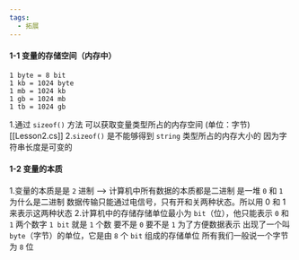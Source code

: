 ```yaml
---
tags:
  - 拓展
---
```

#### 1-1 变量的存储空间（内存中）

	1 byte = 8 bit
	1 kb = 1024 byte
	1 mb = 1024 kb
	1 gb = 1024 mb
	1 tb = 1024 gb

 1.通过 `sizeof()` 方法 可以获取变量类型所占的内存空间 (单位：字节)  [[Lesson2.cs]]
 2.`sizeof()` 是不能够得到 `string` 类型所占的内存大小的
	 因为字符串长度是可变的

#### 1-2 变量的本质
1.变量的本质是是 `2` 进制 --> 计算机中所有数据的本质都是二进制 是一堆 `0` 和 `1`
	为什么是二进制
	数据传输只能通过电信号，只有开和关两种状态。所以用 0 和 1 来表示这两种状态
2.计算机中的存储存储单位最小为 `bit`（位），他只能表示 `0` 和 `1` 两个数字
	`1 bit` 就是 `1` 个数 要不是 `0` 要不是 `1`
	为了方便数据表示
	 出现了一个叫 `byte`（字节）的单位，它是由 `8` 个 `bit` 组成的存储单位
	 所有我们一般说一个字节为 `8` 位

